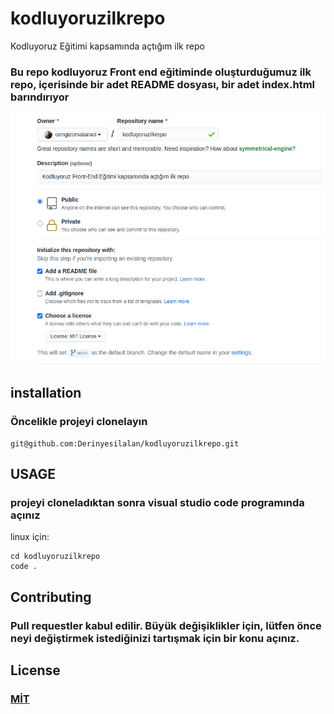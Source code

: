# kodluyoruzilkrepo
Kodluyoruz Eğitimi kapsamında açtığım ilk repo


###  Bu repo **kodluyoruz** Front end eğitiminde oluşturduğumuz ilk repo, içerisinde bir adet README  dosyası, bir adet index.html barındırıyor
![kodluyoruz](./github.png)
## installation
### Öncelikle projeyi clonelayın

```
git@github.com:Derinyesilalan/kodluyoruzilkrepo.git
```

## USAGE 
### projeyi cloneladıktan sonra visual studio code programında açınız 
linux için:

```
cd kodluyoruzilkrepo
code .
```
## Contributing
### Pull requestler kabul edilir. Büyük değişiklikler için, lütfen önce neyi değiştirmek istediğinizi tartışmak için bir konu açınız.

## License
### [MİT](https://choosealicense.com/licenses/mit/)

